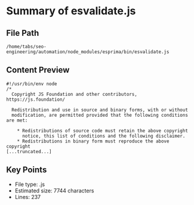 # Summary of esvalidate.js
  
## File Path
`/home/tabs/seo-engineering/automation/node_modules/esprima/bin/esvalidate.js`

## Content Preview
```
#!/usr/bin/env node
/*
  Copyright JS Foundation and other contributors, https://js.foundation/

  Redistribution and use in source and binary forms, with or without
  modification, are permitted provided that the following conditions are met:

    * Redistributions of source code must retain the above copyright
      notice, this list of conditions and the following disclaimer.
    * Redistributions in binary form must reproduce the above copyright
[...truncated...]
```

## Key Points
- File type: .js
- Estimated size: 7744 characters
- Lines: 237
